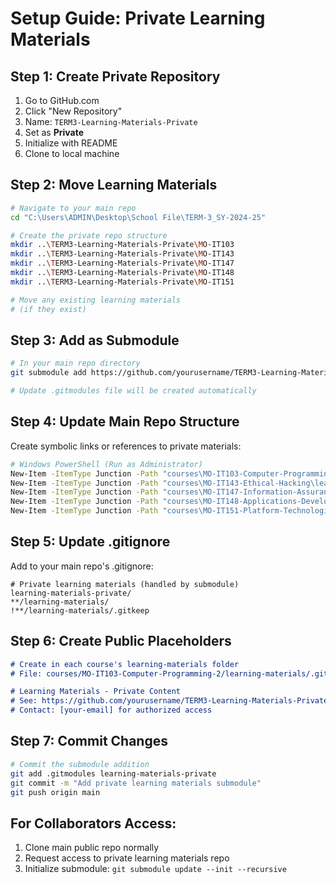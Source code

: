 # Setup Guide: Private Learning Materials

## Step 1: Create Private Repository
1. Go to GitHub.com
2. Click "New Repository"
3. Name: `TERM3-Learning-Materials-Private`
4. Set as **Private**
5. Initialize with README
6. Clone to local machine

## Step 2: Move Learning Materials
```bash
# Navigate to your main repo
cd "C:\Users\ADMIN\Desktop\School File\TERM-3_SY-2024-25"

# Create the private repo structure
mkdir ..\TERM3-Learning-Materials-Private\MO-IT103
mkdir ..\TERM3-Learning-Materials-Private\MO-IT143
mkdir ..\TERM3-Learning-Materials-Private\MO-IT147
mkdir ..\TERM3-Learning-Materials-Private\MO-IT148
mkdir ..\TERM3-Learning-Materials-Private\MO-IT151

# Move any existing learning materials
# (if they exist)
```

## Step 3: Add as Submodule
```bash
# In your main repo directory
git submodule add https://github.com/yourusername/TERM3-Learning-Materials-Private.git learning-materials-private

# Update .gitmodules file will be created automatically
```

## Step 4: Update Main Repo Structure
Create symbolic links or references to private materials:

```bash
# Windows PowerShell (Run as Administrator)
New-Item -ItemType Junction -Path "courses\MO-IT103-Computer-Programming-2\learning-materials" -Target "..\..\..\learning-materials-private\MO-IT103"
New-Item -ItemType Junction -Path "courses\MO-IT143-Ethical-Hacking\learning-materials" -Target "..\..\..\learning-materials-private\MO-IT143"
New-Item -ItemType Junction -Path "courses\MO-IT147-Information-Assurance-Security-1\learning-materials" -Target "..\..\..\learning-materials-private\MO-IT147"
New-Item -ItemType Junction -Path "courses\MO-IT148-Applications-Development-Emerging-Tech\learning-materials" -Target "..\..\..\learning-materials-private\MO-IT148"
New-Item -ItemType Junction -Path "courses\MO-IT151-Platform-Technologies\learning-materials" -Target "..\..\..\learning-materials-private\MO-IT151"
```

## Step 5: Update .gitignore
Add to your main repo's .gitignore:
```
# Private learning materials (handled by submodule)
learning-materials-private/
**/learning-materials/
!**/learning-materials/.gitkeep
```

## Step 6: Create Public Placeholders
```markdown
# Create in each course's learning-materials folder
# File: courses/MO-IT103-Computer-Programming-2/learning-materials/.gitkeep

# Learning Materials - Private Content
# See: https://github.com/yourusername/TERM3-Learning-Materials-Private
# Contact: [your-email] for authorized access
```

## Step 7: Commit Changes
```bash
# Commit the submodule addition
git add .gitmodules learning-materials-private
git commit -m "Add private learning materials submodule"
git push origin main
```

## For Collaborators Access:
1. Clone main public repo normally
2. Request access to private learning materials repo
3. Initialize submodule: `git submodule update --init --recursive`
